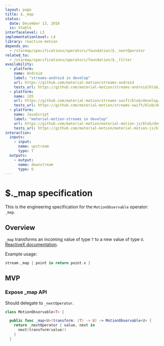 ```yaml
---
layout: page
title: $._map
status:
  date: December 13, 2016
  is: Stable
interfacelevel: L3
implementationlevel: L4
library: reactive-motion
depends_on:
  - /starmap/specifications/operators/foundation/$._nextOperator
related_to:
  - /starmap/specifications/operators/foundation/$._filter
availability:
  - platform:
    name: Android
    label: "streams-android in develop"
    url: https://github.com/material-motion/streams-android
    tests_url: https://github.com/material-motion/streams-android/blob/develop/library/src/test/java/com/google/android/material/motion/streams/MotionObservableTests.java
  - platform:
    name: iOS
    url: https://github.com/material-motion/streams-swift/blob/develop/src/operators/foundation/_map.swift
    tests_url: https://github.com/material-motion/streams-swift/blob/develop/tests/unit/operator/_mapTests.swift
  - platform:
    name: JavaScript
    label: "material-motion-streams in develop"
    url: https://github.com/material-motion/material-motion-js/blob/develop/packages/streams/src/MotionObservable.ts
    tests_url: https://github.com/material-motion/material-motion-js/blob/develop/packages/streams/src/__tests__/MotionObservable-map.test.ts
interaction:
  inputs:
    - input:
      name: upstream
      type: T
  outputs:
    - output:
      name: downstream
      type: U
---
```


# $._map specification

This is the engineering specification for the `MotionObservable` operator: `_map`.

## Overview

`_map` transforms an incoming value of type `T` to a new value of type `U`. [ReactiveX documentation](http://reactivex.io/documentation/operators/map.html).

Example usage:

```swift
stream._map { point in return point.x }
```

## MVP

### Expose _map API

Should delegate to `_nextOperator`.

```swift
class MotionObservable<T> {

  public func _map<U>(transform: (T) -> U) -> MotionObservable<U> {
    return _nextOperator { value, next in
      next(transform(value))
    }
  }
```
